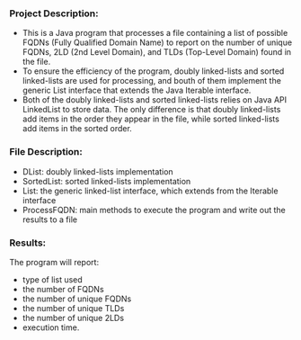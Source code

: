 
### Project Description:
- This is a Java program that processes a file containing a list of possible FQDNs (Fully Qualified Domain Name) to report on the number of unique FQDNs, 2LD (2nd Level Domain), and TLDs (Top-Level Domain) found in the file.
- To ensure the efficiency of the program, doubly linked-lists and sorted linked-lists are used for processing, and bouth of them implement the generic List interface that extends the Java Iterable interface.
- Both of the doubly linked-lists and sorted linked-lists relies on Java API LinkedList to store data. The only difference is that doubly linked-lists add items in the order they appear in the file, while sorted linked-lists add items in the sorted order.

### File Description:
- DList: doubly linked-lists implementation
- SortedList: sorted linked-lists implementation
- List: the generic linked-list interface, which extends from the Iterable interface
- ProcessFQDN: main methods to execute the program and write out the results to a file

### Results:
 The program will report:
  - type of list used
  - the number of FQDNs
  - the number of unique FQDNs
  - the number of unique TLDs
  - the number of unique 2LDs 
  - execution time.



